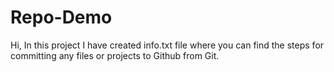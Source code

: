 # Repo-Demo
Hi, In this project I have created info.txt file where you can find the steps for committing any files or projects to Github from Git.
